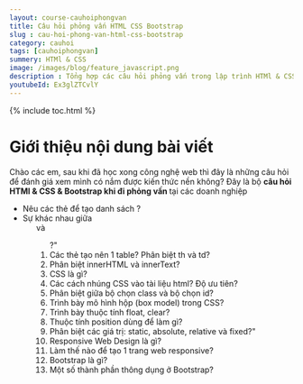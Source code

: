 ```yaml
---
layout: course-cauhoiphongvan
title: Câu hỏi phỏng vấn HTML CSS Bootstrap 
slug : cau-hoi-phong-van-html-css-bootstrap
category: cauhoi
tags: [cauhoiphongvan]
summery: HTMl & CSS
image: /images/blog/feature_javascript.png
description : Tổng hợp các câu hỏi phỏng vấn trong lập trình HTMl & CSS & Bootstrap
youtubeId: Ex3glZTCvlY
---
```


{% include toc.html %}

# **Giới thiệu nội dung bài viết**

Chào các em, sau khi đã học xong công nghệ web thì đây là những câu hỏi để đánh giá xem mình có nắm được kiến thức nền không? Đây là bộ <b>câu hỏi HTMl & CSS & Bootstrap khi đi phỏng vấn </b> tại các doanh nghiệp

- Nêu các thẻ để tạo danh sách ?
- Sự khác nhau giữa <ul> và <ol> ?"
- Các thẻ tạo nên 1 table? Phân biệt th và td?
- Phân biệt innerHTML và innerText?
- CSS là gì? 
- Các cách nhúng CSS vào tài liệu html? Độ ưu tiên?
- Phân biệt giữa bộ chọn class và bộ chọn id?
- Trình bày mô hình hộp (box model) trong CSS?
- Trình bày thuộc tính float, clear?
- Thuộc tính position dùng để làm gì?
- Phân biệt các giá trị: static, absolute, relative và fixed?"
- Responsive Web Design là gì? 
- Làm thế nào để tạo 1 trang web responsive?
- Bootstrap là gì?
- Một số thành phần thông dụng ở Bootstrap?